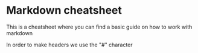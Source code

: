 # Markdown cheatsheet

This is a cheatsheet where you can find a basic guide on how to work with markdown

In order to make headers we use the "#" character
